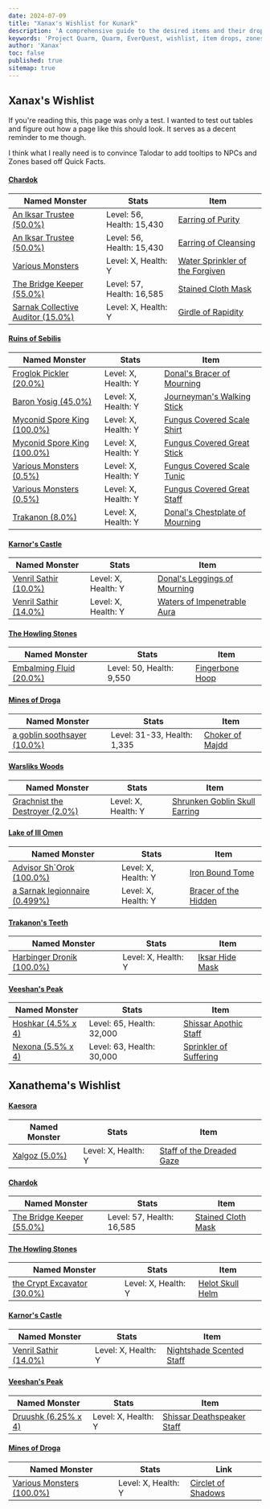 ```yaml
---
date: 2024-07-09
title: "Xanax's Wishlist for Kunark"
description: 'A comprehensive guide to the desired items and their drop locations in Project Quarm, including zones, named monsters, and drop rates.'
keywords: 'Project Quarm, Quarm, EverQuest, wishlist, item drops, zones, named monsters'
author: 'Xanax'
toc: false
published: true
sitemap: true
---
```

## Xanax's Wishlist

If you're reading this, this page was only a test. I wanted to test out tables and figure out how a page like this should look. It serves as a decent reminder to me though.

I think what I really need is to convince Talodar to add tooltips to NPCs and Zones based off Quick Facts. 

#### [Chardok]()

| Named Monster                       | Stats                     | Item                                                             |
|-------------------------------------|---------------------------|------------------------------------------------------------------|
| [An Iksar Trustee (50.0%)]()        | Level: 56, Health: 15,430 | [Earring of Purity](https://www.pqdi.cc/item/5814)               |
| [An Iksar Trustee (50.0%)]()        | Level: 56, Health: 15,430 | [Earring of Cleansing](https://www.pqdi.cc/item/5815)            |
| [Various Monsters]()                | Level: X, Health: Y       | [Water Sprinkler of the Forgiven](https://www.pqdi.cc/item/6684) |
| [The Bridge Keeper (55.0%)]()       | Level: 57, Health: 16,585 | [Stained Cloth Mask](https://www.pqdi.cc/item/5712)              |
| [Sarnak Collective Auditor (15.0%)]()| Level: X, Health: Y       | [Girdle of Rapidity](https://www.pqdi.cc/item/5765)              |

#### [Ruins of Sebilis]()

| Named Monster                  | Stats                     | Item                                                                 |
|--------------------------------|---------------------------|----------------------------------------------------------------------|
| [Froglok Pickler (20.0%)]()    | Level: X, Health: Y       | [Donal's Bracer of Mourning](https://www.pqdi.cc/item/4567)          |
| [Baron Yosig (45.0%)]()        | Level: X, Health: Y       | [Journeyman's Walking Stick](https://www.pqdi.cc/item/6618)          |
| [Myconid Spore King (100.0%)]()| Level: X, Health: Y       | [Fungus Covered Scale Shirt](https://www.pqdi.cc/item/2735)          |
| [Myconid Spore King (100.0%)]()| Level: X, Health: Y       | [Fungus Covered Great Stick](https://www.pqdi.cc/item/10895)         |
| [Various Monsters (0.5%)]()    | Level: X, Health: Y       | [Fungus Covered Scale Tunic](https://www.pqdi.cc/item/2880)          |
| [Various Monsters (0.5%)]()    | Level: X, Health: Y       | [Fungus Covered Great Staff](https://www.pqdi.cc/item/2882)          |
| [Trakanon (8.0%)]()            | Level: X, Health: Y       | [Donal's Chestplate of Mourning](https://www.pqdi.cc/item/4565)      |

#### [Karnor's Castle]()

| Named Monster                  | Stats                     | Item                                                                 |
|--------------------------------|---------------------------|----------------------------------------------------------------------|
| [Venril Sathir (10.0%)]()      | Level: X, Health: Y       | [Donal's Leggings of Mourning](https://www.pqdi.cc/item/4569)        |
| [Venril Sathir (14.0%)]()      | Level: X, Health: Y       | [Waters of Impenetrable Aura](https://www.pqdi.cc/item/6678)         |

#### [The Howling Stones](https://www.pqdi.cc/zone/105)

| Named Monster                  | Stats                     | Item                                                                 |
|--------------------------------|---------------------------|----------------------------------------------------------------------|
| [Embalming Fluid (20.0%)]()    | Level: 50, Health: 9,550  | [Fingerbone Hoop](https://www.pqdi.cc/item/14751)                    |

#### [Mines of Droga](https://www.pqdi.cc/zone/81)

| Named Monster                  | Stats                     | Item                                                                 |
|--------------------------------|---------------------------|----------------------------------------------------------------------|
| [a goblin soothsayer (10.0%)]()| Level: 31-33, Health: 1,335 | [Choker of Majdd](https://www.pqdi.cc/item/14735)                   |

#### [Warsliks Woods]()

| Named Monster                  | Stats                     | Item                                                                 |
|--------------------------------|---------------------------|----------------------------------------------------------------------|
| [Grachnist the Destroyer (2.0%)]() | Level: X, Health: Y    | [Shrunken Goblin Skull Earring](https://www.pqdi.cc/item/10580)      |

#### [Lake of Ill Omen]()

| Named Monster                  | Stats                     | Item                                                                 |
|--------------------------------|---------------------------|----------------------------------------------------------------------|
| [Advisor Sh`Orok (100.0%)]()   | Level: X, Health: Y       | [Iron Bound Tome](https://www.pqdi.cc/item/14811)                    |
| [a Sarnak legionnaire (0.499%)]() | Level: X, Health: Y    | [Bracer of the Hidden](https://www.pqdi.cc/item/11911)               |

#### [Trakanon's Teeth]()

| Named Monster                  | Stats                     | Item                                                                 |
|--------------------------------|---------------------------|----------------------------------------------------------------------|
| [Harbinger Dronik (100.0%)]()  | Level: X, Health: Y       | [Iksar Hide Mask](https://www.pqdi.cc/item/2741)                     |

#### [Veeshan's Peak](https://www.pqdi.cc/zone/108)

| Named Monster                  | Stats                     | Item                                                                 |
|--------------------------------|---------------------------|----------------------------------------------------------------------|
| [Hoshkar (4.5% x 4)]()         | Level: 65, Health: 32,000 | [Shissar Apothic Staff](https://www.pqdi.cc/item/10892)              |
| [Nexona (5.5% x 4)]()          | Level: 63, Health: 30,000 | [Sprinkler of Suffering](https://www.pqdi.cc/item/24621)             |

## Xanathema's Wishlist

#### [Kaesora]()

| Named Monster                  | Stats                     | Item                                                                 |
|--------------------------------|---------------------------|----------------------------------------------------------------------|
| [Xalgoz (5.0%)]()              | Level: X, Health: Y       | [Staff of the Dreaded Gaze](https://www.pqdi.cc/item/6681)           |

#### [Chardok]()

| Named Monster                  | Stats                     | Item                                                                 |
|--------------------------------|---------------------------|----------------------------------------------------------------------|
| [The Bridge Keeper (55.0%)]()  | Level: 57, Health: 16,585 | [Stained Cloth Mask](https://www.pqdi.cc/item/5712)                  |

#### [The Howling Stones]()

| Named Monster                  | Stats                     | Item                                                                 |
|--------------------------------|---------------------------|----------------------------------------------------------------------|
| [the Crypt Excavator (30.0%)]()| Level: X, Health: Y       | [Helot Skull Helm](https://www.pqdi.cc/item/1414)                    |

#### [Karnor's Castle]()

| Named Monster                  | Stats                     | Item                                                                 |
|--------------------------------|---------------------------|----------------------------------------------------------------------|
| [Venril Sathir (14.0%)]()      | Level: X, Health: Y       | [Nightshade Scented Staff](https://www.pqdi.cc/item/6675)            |

#### [Veeshan's Peak]()

| Named Monster                  | Stats                     | Item                                                                 |
|--------------------------------|---------------------------|----------------------------------------------------------------------|
| [Druushk (6.25% x 4)]()        | Level: X, Health: Y       | [Shissar Deathspeaker Staff](https://www.pqdi.cc/item/24640)         |

#### [Mines of Droga]()

| Named Monster       | Stats           | Link                                                                 |
|---------------------|-----------------|----------------------------------------------------------------------|
| [Various Monsters (100.0%)]() | Level: X, Health: Y       | [Circlet of Shadows](https://www.pqdi.cc/item/14730)                 |